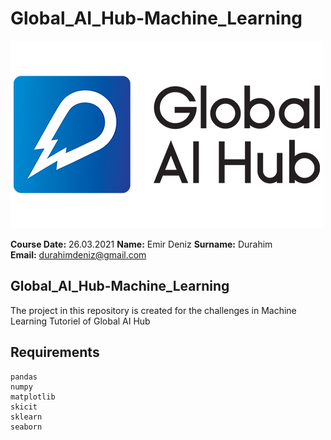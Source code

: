 # Global_AI_Hub-Machine_Learning
![](img/newlogo.png)

**Course Date:** 26.03.2021
**Name:** Emir Deniz
**Surname:** Durahim  
**Email:** durahimdeniz@gmail.com  

## Global_AI_Hub-Machine_Learning
The project in this repository is created for the challenges in Machine Learning Tutoriel of Global AI Hub

## Requirements
```
pandas 
numpy
matplotlib
skicit
sklearn
seaborn
```

